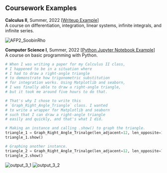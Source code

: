 ## Coursework Examples

<!---
June 30, 2022
For the example writeup image,
I needed to add a light grey (HTML Color Code F6F8FA)
border around it so that it doesn't just blend in too much
with a white background -- e.g. GitHub on desktop.

I used Gimp. 'Filter' 'Decor' 'Border' size 4, D value 1

Plus, you can see the HTML color code on any website on Chrome
on Chrome Developer's mode by typing Ctrl + Shift + c
--->

**Calculus II**, Summer, 2022 [[Writeup Example](https://github.com/soobinrho/college-programming/blob/main/summer_2022/calculus_II/AFP2_SoobinRho.pdf)]\
A course on differentiation, integration,
linear systems, infinite integrals, and
infinite series.

![AFP2_SoobinRho](https://user-images.githubusercontent.com/19341857/176699968-c9cd420b-b0f9-47d5-98cb-320e533e9907.png)

**Computer Science I**, Summer, 2022 [[Python Jupyter Notebook Example](https://github.com/soobinrho/college-programming/blob/main/summer_2022/computer_science_I/15_final_project.ipynb)]\
A course on basic programming with Python.

```Python
# When I was writing a paper for my Calculus II class, 
# I happened to be in a situation where 
# I had to draw a right-angle triangle 
# to demonstrate how trigonometric substitution 
# for integration works. Using Matplotlib and seaborn, 
# I was finally able to draw a right-angle triangle, 
# but it took me around five hours to do that.

# That's why I chose to write this 
# `Graph_Right_Angle_Triangle` class. I wanted 
# to write a wrapper for Matplotlib and seaborn 
# such that I can draw a right-angle triangle 
# easily and quickly, and that's what I did.

# Making an instance and calling .show() to graph the triangle.
triangle_1 = Graph_Right_Angle_Trinalge(len_adjacent=12, len_opposite=12)
triangle_1.show()

# Graphing another instance.
triangle_2 = Graph_Right_Angle_Trinalge(len_adjacent=12, len_opposite=7)
triangle_2.show()
```
![output_3_1](https://user-images.githubusercontent.com/19341857/176696554-3a81950c-e087-44a8-b3fe-2b7695275e62.svg)
![output_3_2](https://user-images.githubusercontent.com/19341857/176696587-50ca1232-f5ff-4d00-9cc9-ad9834ba6589.svg)









<!---
## **Computer Science II**, Summer, 2022

Description

# Moving all files ending with .ipynb
mv *.ipynb ./summer2022/

# Moving all files starting with `number_`
mv *\n_* ./summer2022/

soobinrho/soobinrho is a ✨ special ✨ repository because its `README.md` (this file) appears on your GitHub profile.
You can click the Preview link to take a look at your changes.

- 👋 Hi, I’m @soobinrho
- 👀 I’m interested in ...
- 🌱 I’m currently learning ...
- 💞️ I’m looking to collaborate on ...
- 📫 How to reach me ...
--->
